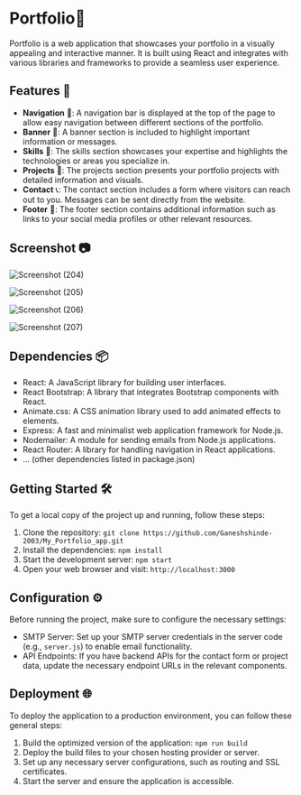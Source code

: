 # Portfolio🌟

Portfolio is a web application that showcases your portfolio in a visually appealing and interactive manner. It is built using React and integrates with various libraries and frameworks to provide a seamless user experience.

## Features 🚀

- **Navigation** 🧭: A navigation bar is displayed at the top of the page to allow easy navigation between different sections of the portfolio.
- **Banner** 🎉: A banner section is included to highlight important information or messages.
- **Skills** 💪: The skills section showcases your expertise and highlights the technologies or areas you specialize in.
- **Projects** 📂: The projects section presents your portfolio projects with detailed information and visuals.
- **Contact** 📞: The contact section includes a form where visitors can reach out to you. Messages can be sent directly from the website.
- **Footer** 👣: The footer section contains additional information such as links to your social media profiles or other relevant resources.

## Screenshot 📷


![Screenshot (204)](https://github.com/Ganeshshinde-2003/My_Portfolio_app/assets/115361691/10acf2ed-2b38-48cf-a6b2-eb9931e0fe66)

![Screenshot (205)](https://github.com/Ganeshshinde-2003/My_Portfolio_app/assets/115361691/ea68eff6-1175-4389-bf0a-d44812c45b37)

![Screenshot (206)](https://github.com/Ganeshshinde-2003/My_Portfolio_app/assets/115361691/c567d55f-ab49-4eca-b5b7-1925de4aa257)

![Screenshot (207)](https://github.com/Ganeshshinde-2003/My_Portfolio_app/assets/115361691/fdfcf3c2-96d2-417b-9ff1-7455ffbe904b)

## Dependencies 📦

- React: A JavaScript library for building user interfaces.
- React Bootstrap: A library that integrates Bootstrap components with React.
- Animate.css: A CSS animation library used to add animated effects to elements.
- Express: A fast and minimalist web application framework for Node.js.
- Nodemailer: A module for sending emails from Node.js applications.
- React Router: A library for handling navigation in React applications.
- ... (other dependencies listed in package.json)

## Getting Started 🛠️

To get a local copy of the project up and running, follow these steps:

1. Clone the repository:
     `git clone https://github.com/Ganeshshinde-2003/My_Portfolio_app.git`
2. Install the dependencies: `npm install`
3. Start the development server: `npm start`
4. Open your web browser and visit: `http://localhost:3000`

## Configuration ⚙️

Before running the project, make sure to configure the necessary settings:

- SMTP Server: Set up your SMTP server credentials in the server code (e.g., `server.js`) to enable email functionality.
- API Endpoints: If you have backend APIs for the contact form or project data, update the necessary endpoint URLs in the relevant components.

## Deployment 🌐

To deploy the application to a production environment, you can follow these general steps:

1. Build the optimized version of the application: `npm run build`
2. Deploy the build files to your chosen hosting provider or server.
3. Set up any necessary server configurations, such as routing and SSL certificates.
4. Start the server and ensure the application is accessible.


